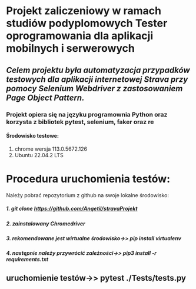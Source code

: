 # **Projekt zaliczeniowy w ramach studiów podyplomowych Tester oprogramowania dla aplikacji mobilnych i serwerowych**


## _Celem projektu była automatyzacja przypadków testowych dla aplikacji internetowej Strava przy pomocy Selenium Webdriver z zastosowaniem Page Object Pattern._



### Projekt opiera się na języku programownia Python oraz korzysta z bibliotek pytest, selenium, faker oraz re

#### Środowisko testowe:
1. chrome wersja 113.0.5672.126
2. Ubuntu 22.04.2 LTS


# Procedura uruchomienia testów:
Należy pobrać repozytorium z github na swoje lokalne środowisko:
##### 1. git clone https://github.com/Anqetil/stravaProjekt
##### 2. zainstalowany Chromedriver
##### 3. rekomendowane jest wirtualne środowisko->> pip install virtualenv
##### 4. następnie należy przywrócić zależności->> pip3 install -r requirements.txt

## uruchomienie testów->>   **pytest ./Tests/tests.py**


